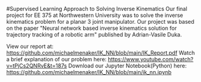 #Supervised Learning Approach to Solving Inverse Kinematics
Our final project for EE 375 at Northwestern University was to solve the inverse kinematics problem for a planar 3 joint manipulator. Our project was based on the paper 
"Neural network based inverse kinematics solution for trajectory tracking of a robotic arm" published by Adrian-Vasile Duka.

View our report at: https://github.com/michaelmenaker/IK_NN/blob/main/IK_Report.pdf
Watch a brief explanation of our problem here: https://www.youtube.com/watch?v=tPjCs2QNRvE&t=187s
Download our Jupyter Notebook(Python) here: https://github.com/michaelmenaker/IK_NN/blob/main/ik_nn.ipynb
